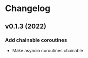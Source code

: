 # Changelog

<!--next-version-placeholder-->

## v0.1.3 (2022)

### Add chainable coroutines

* Make asyncio coroutines chainable

